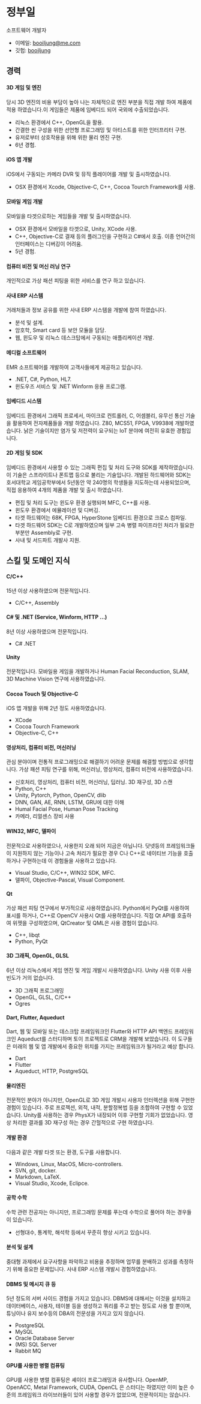 # 정부일

소프트웨어 개발자

- 이메일: booiljung@me.com
- 깃헙: [booiljung](https://github.com/booiljung)

## 경력

#### 3D 게임 및 엔진

당시 3D 엔진의 비용 부담이 높아 나는 자체적으로 엔진 부분을 직접 개발 하여 제품에 적용 하였습니다.이 게임들은 제품에 임베디드 되어 국외에 수출되었습니다.

- 리눅스 환경에서 C++, OpenGL을 활용.
- 간결한 씬 구성을 위한 선언형 프로그래밍 및 아티스트를 위한 인터프리터 구현.
- 유저로부터 상호작용을 위해 위한 물리 엔진 구현.
- 6년 경험.

#### iOS 앱 개발

iOS에서 구동되는 카메라 DVR 및 뮤직 플레이어를 개발 및 출시하였습니다.

- OSX 환경에서 Xcode, Objective-C, C++, Cocoa Tourch Framework를 사용.

#### 모바일 게임 개발

모바일을 타겟으로하는 게임들을 개발 및 출시하였습니다.

- OSX 환경에서 모바일을 타겟으로, Unity, XCode 사용.
- C++, Objective-C로 결재 등의 플러그인을 구현하고 C#에서 호출. 이종 언어간의 인터페이스는 디버깅이 어려움.
- 5년 경험.

#### 컴퓨터 비전 및 머신 러닝 연구

개인적으로 가상 패션 피팅을 위한 서비스를 연구 하고 있습니다.

#### 사내 ERP 시스템

거래처들과 정보 공유를 위한 사내 ERP 시스템을 개발에 참여 하였습니다.

- 분석 및 설계.
- 암호학, Smart card 등 보안 모듈을 담당.
- 웹, 윈도우 및 리눅스 데스크탑에서 구동되는 애플리케이션 개발.

#### 메디컬 소프트웨어

EMR 소프트웨어를 개발하여 고객사들에게 제공하고 있습니다.

- .NET, C#, Python, HL7.
- 윈도우즈 서비스 및 .NET Winform 응용 프로그램.

#### 임베디드 시스템

임베디드 환경에서 그래픽 프로세서, 마이크로 컨트롤러, C, 어셈블리, 유무선 통신 기술을 활용하여 전자제품들을 개발 하였습니다. Z80, MCS51, FPGA, V9938에 개발하였습니다. 낡은 기술이지만 염가 및 저전력이 요구되는 IoT 분야에 여전히 유효한 경험입니다.

#### 2D 게임 및 SDK

임베디드 환경에서 사용할 수 있는 그래픽 편집 및 처리 도구와 SDK를 제작하였습니다. 이 기술은 스프라이트나 폰트맵 등으로 불리는 기술입니다. 개발된 하드웨어와 SDK는 호서대학교 게임공학부에서 5년동안 약 240명의 학생들을 지도하는데 사용되었으며, 직접 응용하여 4개의 제품을 개발 및 출시 하였습니다.

- 편집 및 처리 도구는 윈도우 환경 실행되며 MFC, C++를 사용.
- 윈도우 환경에서 에뮬레이션 및 디버깅.
- 타겟 하드웨어는 68K, FPGA, HyperStone 임베디드 환경으로 크로스 컴파일.
- 타겟 하드웨어 SDK는 C로 개발하였으며 일부 고속 병렬 파이프라인 처리가 필요한 부분만 Assembly로 구현.
- 사내 및 서드파트 개발사 지원.

## 스킬 및 도메인 지식

#### C/C++

15년 이상 사용하였으며 전문적입니다.

- C/C++, Assembly

#### C# 및 .NET (Service, Winform, HTTP ...)

8년 이상 사용하였으며 전문적입니다.

- C# .NET

#### Unity

전문적입니다. 모바일용 게임을 개발하거나 Human Facial Reconduction, SLAM, 3D Machine Vision 연구에 사용하였습니다.

#### Cocoa Touch 및 Objective-C

iOS 앱 개발을 위해 2년 정도 사용하였습니다.

- XCode
- Cocoa Tourch Framework
- Objective-C, C++

#### 영상처리, 컴퓨터 비전, 머신러닝

관심 분야이며 전통적 프로그래밍으로 해결하기 어려운 문제를 해결할 방법으로 생각합니다. 가상 패션 피팅 연구를 위해, 머신러닝, 영상처리, 컴퓨터 비전에 사용하였습니다.

- 신호처리, 영상처리, 컴퓨터 비전, 머신러닝, 딥러닝. 3D 재구성, 3D 스캔
- Python, C++
- Unity, Pytorch, Python, OpenCV, dlib
- DNN, GAN, AE, RNN, LSTM, GRU에 대한 이해
- Humal Facial Pose, Human Pose Tracking
- 카메라, 리얼센스 장비 사용

#### WIN32, MFC, 델파이

전문적으로 사용하였으나, 사용한지 오래 되어 지금은 아닙니다. 닷넷등의 프레임워크들이 지원하지 않는 기능이나 고속 처리가 필요한 경우 C나 C++로 네이티브 기능을 호출하거나 구현하는데 이 경험들을 사용하고 있습니다.

- Visual Studio, C/C++, WIN32 SDK, MFC.
- 델파이, Objective-Pascal, Visual Component.

#### Qt

가상 패션 피팅 연구에서 부가적으로 사용하였습니다. Python에서 PyQt를 사용하여 표시를 하거나, C++로 OpenCV 사용시 Qt를 사용하였습니다. 직접 Qt API를 호출하여 위젯을 구성하였으며, QtCreator 및 QML은 사용 경험이 없습니다.

- C++, libqt
- Python, PyQt

#### 3D 그래픽, OpenGL, GLSL

6년 이상 리눅스에서 게임 엔진 및 게임 개발시 사용하였습니다. Unity 사용 이후 사용 빈도가 거의 없습니다.

- 3D  그래픽 프로그래밍
- OpenGL, GLSL, C/C++
- Ogres

#### Dart, Flutter, Aqueduct

Dart, 웹 및 모바일 또는 데스크탑 프레임워크인 Flutter와 HTTP API 백엔드 프레임워크인 Aqueduct를 스터디하며 토이 프로젝트로 CRM을 개발해 보았습니다. 이 도구들은 미래의 웹 및 앱 개발에서 중요한 위치를 가지는 프레임워크가 될거라고 예상 합니다.

- Dart
- Flutter
- Aqueduct, HTTP, PostgreSQL

#### 물리엔진

전문적인 분야가 아니지만, OpenGL로 3D 게임 개발시 사용자 인터렉션을 위해 구현한 경험이 있습니다. 주로 프로젝션, 외적, 내적, 분할정복법 등을 조합하여 구현할 수 있었습니다. Unity를 사용하는 경우 PhysX가 내장되어 이후 구현할 기회가 없었습니다. 영상 처리한 결과를 3D 재구성 하는 경우 간헐적으로 구현 하였습니다.

#### 개발 환경

다음과 같은 개발 타겟 또는 환경, 도구를 사용합니다.

- Windows, Linux, MacOS, Micro-controllers.
- SVN, git, docker.
- Markdown, LaTeX.
- Visual Studio, Xcode, Eclipce.

#### 공학 수학

수학 관련 전공자는 아니지만, 프로그래밍 문제를 푸는데 수학으로 풀어야 하는 경우들이 있습니다. 

- 선형대수, 통계학, 해석학 등에서 꾸준히 향상 시키고 있습니다.

#### 분석 및 설계

중대형 과제에서 요구사항을 파악하고 비용을 추정하며 업무를 분배하고 성과를 측정하기 위해 중요한 문제입니다. 사내 ERP 시스템 개발시 경험하였습니다.

#### DBMS 및 메시지 큐 등

5년 정도의 서버 사이드 경험을 가지고 있습니다. DBMS에 대해서는 이것을 설치하고 데이터베이스, 사용자, 테이블 등을 생성하고 쿼리를 주고 받는 정도로 사용 할 뿐이며, 튜닝이나 유지 보수등의 DBA의 전문성을 가지고 있지 않습니다.

- PostgreSQL
- MySQL
- Oracle Database Server
- (MS) SQL Server
- Rabbit MQ

#### GPU를 사용한 병렬 컴퓨팅

GPU를 사용한 병렬 컴퓨팅은 셰이더 프로그래밍과 유사합니다. OpenMP, OpenACC, Metal Framework, CUDA, OpenCL 은 스터디는 하였지만 이미 높은 수준의 프레임워크 라이브러들이 있어 사용할 경우가 없었으며, 전문적이지는 않습니다.

